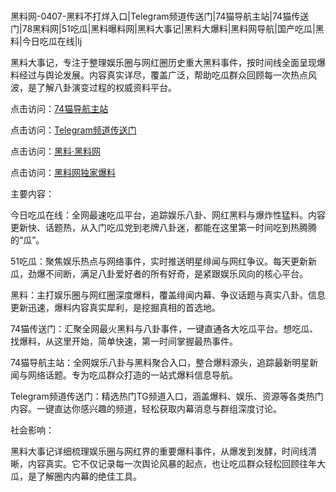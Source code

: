 #
黑料网-0407-黑料不打烊入口|Telegram频道传送门|74猫导航主站|74猫传送门|78黑料网|51吃瓜|黑料曝料网|黑料大事记|黑料大爆料|黑料网导航|国产吃瓜|黑料|今日吃瓜在线|lj

黑料大事记，专注于整理娱乐圈与网红圈历史重大黑料事件，按时间线全面呈现爆料经过与舆论发展。内容真实详尽，覆盖广泛，帮助吃瓜群众回顾每一次热点风波，是了解八卦演变过程的权威资料平台。


点击访问：<a href="https://74mao.com/">74猫导航主站</a>

点击访问：<a href="https://74mao.com/">Telegram频道传送门</a>

点击访问：<a href="https://gbs-3wd.pages.dev/">黑料·黑料网</a>

点击访问：<a href="https://gdas.pages.dev/">黑料网独家爆料</a>


主要内容：

今日吃瓜在线：全网最速吃瓜平台，追踪娱乐八卦、网红黑料与爆炸性猛料。内容更新快、话题热，从入门吃瓜党到老牌八卦迷，都能在这里第一时间吃到热腾腾的“瓜”。

51吃瓜：聚焦娱乐热点与网络事件，实时推送明星绯闻与网红争议。每天更新新瓜，劲爆不间断，满足八卦爱好者的所有好奇，是紧跟娱乐风向的核心平台。

黑料：主打娱乐圈与网红圈深度爆料，覆盖绯闻内幕、争议话题与真实八卦。信息更新迅速，爆料内容真实犀利，是挖掘真相的首选地。

74猫传送门：汇聚全网最火黑料与八卦事件，一键直通各大吃瓜平台。想吃瓜、找爆料，从这里开始，简单快速，第一时间掌握最热事件。

74猫导航主站：全网娱乐八卦与黑料聚合入口，整合爆料源头，追踪最新明星新闻与网络话题。专为吃瓜群众打造的一站式爆料信息导航。

Telegram频道传送门：精选热门TG频道入口，涵盖爆料、娱乐、资源等各类热门内容。一键直达你感兴趣的频道，轻松获取内幕消息与群组深度讨论。

社会影响：

黑料大事记详细梳理娱乐圈与网红界的重要爆料事件，从爆发到发酵，时间线清晰，内容真实。它不仅记录每一次舆论风暴的起点，也让吃瓜群众轻松回顾往年大瓜，是了解圈内内幕的绝佳工具。

<span style="display:none;">[Canonical link](https://github.com/Bby555/652545 ）</span>

